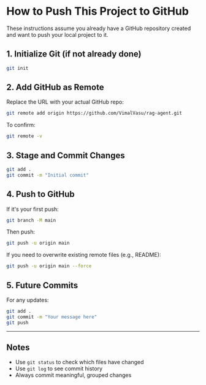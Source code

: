 # How to Push This Project to GitHub

These instructions assume you already have a GitHub repository created and want to push your local project to it.

## 1. Initialize Git (if not already done)

```bash
git init
```

## 2. Add GitHub as Remote

Replace the URL with your actual GitHub repo:

```bash
git remote add origin https://github.com/VimalVasu/rag-agent.git
```

To confirm:

```bash
git remote -v
```

## 3. Stage and Commit Changes

```bash
git add .
git commit -m "Initial commit"
```

## 4. Push to GitHub

If it's your first push:

```bash
git branch -M main
```

Then push:

```bash
git push -u origin main
```

If you need to overwrite existing remote files (e.g., README):

```bash
git push -u origin main --force
```

## 5. Future Commits

For any updates:

```bash
git add .
git commit -m "Your message here"
git push
```

---

## Notes

* Use `git status` to check which files have changed
* Use `git log` to see commit history
* Always commit meaningful, grouped changes
